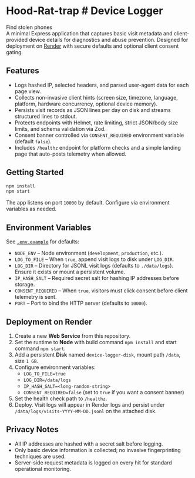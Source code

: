 
# Hood-Rat-trap	# Device Logger
Find stolen phones 	
A minimal Express application that captures basic visit metadata and client-provided device details for diagnostics and abuse prevention. Designed for deployment on [Render](https://render.com) with secure defaults and optional client consent gating.

## Features

- Logs hashed IP, selected headers, and parsed user-agent data for each page view.
- Collects non-invasive client hints (screen size, timezone, language, platform, hardware concurrency, optional device memory).
- Persists visit records as JSON lines per day on disk and streams structured lines to stdout.
- Protects endpoints with Helmet, rate limiting, strict JSON/body size limits, and schema validation via Zod.
- Consent banner controlled via `CONSENT_REQUIRED` environment variable (default `false`).
- Includes `/healthz` endpoint for platform checks and a simple landing page that auto-posts telemetry when allowed.

## Getting Started

```bash
npm install
npm start
```

The app listens on port `10000` by default. Configure via environment variables as needed.

## Environment Variables

See [`.env.example`](./.env.example) for defaults:

- `NODE_ENV` – Node environment (`development`, `production`, etc.).
- `LOG_TO_FILE` – When `true`, append visit logs to disk under `LOG_DIR`.
- `LOG_DIR` – Directory for JSONL visit logs (defaults to `./data/logs`). Ensure it exists or mount a persistent volume.
- `IP_HASH_SALT` – Required secret salt for hashing IP addresses before storage.
- `CONSENT_REQUIRED` – When `true`, visitors must click consent before client telemetry is sent.
- `PORT` – Port to bind the HTTP server (defaults to `10000`).

## Deployment on Render

1. Create a new **Web Service** from this repository.
2. Set the runtime to **Node** with build command `npm install` and start command `npm start`.
3. Add a persistent **Disk** named `device-logger-disk`, mount path `/data`, size `1 GB`.
4. Configure environment variables:
   - `LOG_TO_FILE=true`
   - `LOG_DIR=/data/logs`
   - `IP_HASH_SALT=<long-random-string>`
   - `CONSENT_REQUIRED=false` (set to `true` if you want a consent banner)
5. Set the health check path to `/healthz`.
6. Deploy. Visit logs will appear in Render logs and persist under `/data/logs/visits-YYYY-MM-DD.jsonl` on the attached disk.

## Privacy Notes

- All IP addresses are hashed with a secret salt before logging.
- Only basic device information is collected; no invasive fingerprinting techniques are used.
- Server-side request metadata is logged on every hit for standard operational monitoring.
